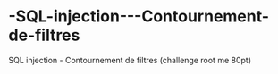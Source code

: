 # -SQL-injection---Contournement-de-filtres
 SQL injection - Contournement de filtres (challenge root me 80pt)

